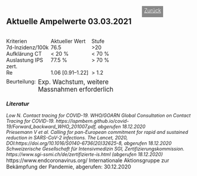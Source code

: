 <html>
  <head>
    <title>Aktuelle Ampelwerte</title>
    <meta charset="utf-8" />
    <meta http-equiv="expires" content="0">
  <style>
 /* FONTS */
 @import url("https://fonts.googleapis.com/css?family=Open+Sans+Condensed:300,700");
</style>
  </head>
  <body> 
 <div style="display:flex;"><h2>Aktuelle Ampelwerte 03.03.2021</h2> <div style="margin-left:2em;padding:3px 6px 0 6px;background-color:#888;color:#fff;font-weight:300;height:27px!important;"><a href="main" style="color:#fff;">Zurück</a></div></div>
    <div class="onecol">
  <div class="ntbl" style="display:flex;width:333px;margin-top:1em;">
    <div class="st0" style="width:120px">
      Kriterien
    </div>
    <div class=" st0" style="width:110px">
      Aktueller Wert
    </div>
    <div class="s0" style="width:100px">
      Stufe
    </div>
    </div>
  <div class="ntbl" style="display:flex;width:333px;">
     <div class="st0" style="width:120px">
      7d-Inzidenz/100k
    </div>
    <div class=" st0" style="width:110px">
      76.5
    </div>
     <div class=" st4b" style="width:100px">
      >20
    </div>
  </div>
  <div class="ntbl" style="display:flex;width:333px;">
     <div class=" st0" style="width:120px">
      Aufklärung CT
    </div>
    <div class=" st0" style="width:110px">
      < 20 %
    </div>
     <div class=" st4b" style="width:100px">
      < 70 %
    </div>
  </div>
  <div class="ntbl" style="display:flex;width:333px;">
    <div class=" st0" style="width:120px">
      Auslastung IPS zert.
    </div>
    <div class=" st0" style="width:110px">
      77.5 %
    </div>
     <div class=" st4b" style="width:100px">
      > 70 %
    </div>
  </div>
  <div class="ntbl" style="display:flex;width:333px;">
    <div class=" st0" style="width:120px">
      Re
    </div>
    <div class=" st0" style="width:110px">
     1.06 [0.91–1.22]
    </div>
    <div class=" st4b" style="width:100px">
      > 1.2
    </div>
    </div>
  <div class="ntbl" style="display:none;width:333px;">
    <div class="tbl0 st0" style="width:120px">
      Grüne Zonen
    </div>
  <div class="tbl5 st0" style="width:210px;">
    Aktuell keine grünen Zonen
    </div>
    </div>
  <div class="ntbl" style="display:flex;width:333px;margin-top:0.5em;">
     <div class="" style="width:90px;background-color:none;">
      Beurteilung:
    </div>
    <div class="" style="width:260px;font-size:1.2em;">
     Exp. Wachstum, weitere Massnahmen erforderlich
    </div>
  </div>
<div id="foot" style="font-size:0.9em;margin-top:1em;font-style:italic;">
  <h3>Literatur</h3>
  <div id="ref1">Low N. Contact tracing for COVID-19. WHO/GOARN Global Consultation on Contact Tracing for COVID-19. https://ispmbern.github.io/covid-19/Forward_backward_WHO_201007.pdf, abgerufen 18.12.2020</div>
<div id="ref2">Priesemann V et al. Calling for pan-European commitment for rapid and sustained reduction in SARS-CoV-2 infections. The Lancet, 2020, DOI:https://doi.org/10.1016/S0140-6736(20)32625-8, abgerufen 18.12.2020</div>
  <div id="ref3">Schweizerische Gesellschaft für Intensivmedizin SGI, Zertifizierungskommission. https://www.sgi-ssmi.ch/de/zertifizierte-is.html (abgerufen 18.12.2020)</div>
    </div>
    <div id="ref4">https://www.endcoronavirus.org/ Internationale Aktionsgruppe zur Bekämpfung der Pandemie, abgerufen: 30.12.2020</div>
